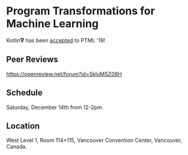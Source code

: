 # Program Transformations for Machine Learning

Kotlin𝛁 has been [accepted](https://program-transformations.github.io/#poster-session) to PTML '19! 

## Peer Reviews

https://openreview.net/forum?id=SkluMSZ08H

## Schedule

Saturday, December 14th from 12-2pm.

## Location

West Level 1, Room 114+115, Vancouver Convention Center, Vancouver, Canada.